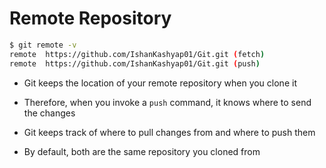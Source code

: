 # Remote Repository

```bash
$ git remote -v
remote  https://github.com/IshanKashyap01/Git.git (fetch)
remote  https://github.com/IshanKashyap01/Git.git (push)
```

- Git keeps the location of your remote repository when you clone it

- Therefore, when you invoke a ```push``` command, it knows where to send the changes

- Git keeps track of where to pull changes from and where to push them

- By default, both are the same repository you cloned from
